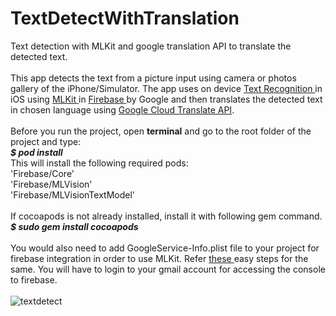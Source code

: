 # TextDetectWithTranslation
Text detection with MLKit and google translation API to translate the detected text.<br><br>
This app detects the text from a picture input using camera or photos gallery of the iPhone/Simulator. The app uses on device <a href="https://firebase.google.com/docs/ml-kit/ios/recognize-text"> Text Recognition </a> in iOS using <a href = "https://firebase.google.com/docs/ml-kit/"> MLKit </a> in <a href = "https://firebase.google.com/"> Firebase </a> by Google and then translates the detected text in chosen language using <a href = "https://cloud.google.com/translate/"> Google Cloud Translate API</a>.
<br><br>
Before you run the project, open <b>terminal</b> and go to the root folder of the project and type:<br>
<b><i>$ pod install</b></i><br>
This will install the following required pods: <br>
'Firebase/Core' <br>
'Firebase/MLVision' <br>
'Firebase/MLVisionTextModel'
<br><br>
If cocoapods is not already installed, install it with following gem command.<br>
<b><i>$ sudo gem install cocoapods</b></i><br>
<br>
You would also need to add GoogleService-Info.plist file to your project for firebase integration in order to use MLKit.
Refer <a href="https://console.firebase.google.com/u/1/project/mlkit-in-ios/overview">these </a> easy steps for the same. You will have to login to your gmail account for accessing the console to firebase.
<br>
<br>
![textdetect](https://user-images.githubusercontent.com/14230368/51840159-5c466e00-2331-11e9-8841-9dc104fe0b93.gif)

